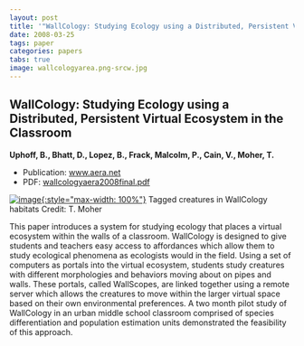 ```yaml
---
layout: post
title: '"WallCology: Studying Ecology using a Distributed, Persistent Virtual Ecosystem in the Classroom"'
date: 2008-03-25
tags: paper
categories: papers
tabs: true
image: wallcologyarea.png-srcw.jpg
---
```


## WallCology: Studying Ecology using a Distributed, Persistent Virtual Ecosystem in the Classroom
**Uphoff, B., Bhatt, D., Lopez, B., Frack, Malcolm, P., Cain, V., Moher, T.**
- Publication: www.aera.net
- PDF: [wallcologyaera2008final.pdf](/documents/wallcologyaera2008final.pdf)


[![image](https://www.evl.uic.edu/output/originals/wallcologyarea.png-srcw.jpg){:style="max-width: 100%"}](https://www.evl.uic.edu/output/originals/wallcologyarea.png-srcw.jpg)
Tagged creatures in WallCology habitats
Credit: T. Moher

This paper introduces a system for studying ecology that places a virtual ecosystem within the walls of a classroom. WallCology is designed to give students and teachers easy access to affordances which allow them to study ecological phenomena as ecologists would in the field. Using a set of computers as portals into the virtual ecosystem, students study creatures with different morphologies and behaviors moving about on pipes and walls. These portals, called WallScopes, are linked together using a remote server which allows the creatures to move within the larger virtual space based on their own environmental preferences. A two month pilot study of WallCology in an urban middle school classroom comprised of species differentiation and population estimation units demonstrated the feasibility of this approach.